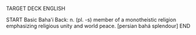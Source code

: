 TARGET DECK
ENGLISH

START
Basic
Baha'i
Back: n. (pl. -s) member of a monotheistic religion emphasizing religious unity and world peace. [persian bahá splendour]
END
